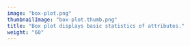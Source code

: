 ```yaml
---
image: "box-plot.png"
thumbnailImage: "box-plot.thumb.png"
title: "Box plot displays basic statistics of attributes."
weight: "60"
---
```

